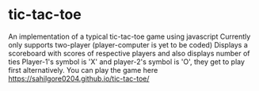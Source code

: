 # tic-tac-toe
An implementation of a typical tic-tac-toe game using javascript
Currently only supports two-player (player-computer is yet to be coded)
Displays a scoreboard with scores of respective players and also displays number of ties
Player-1's symbol is 'X' and player-2's symbol is 'O', they get to play first alternatively.
You can play the game here https://sahilgore0204.github.io/tic-tac-toe/
